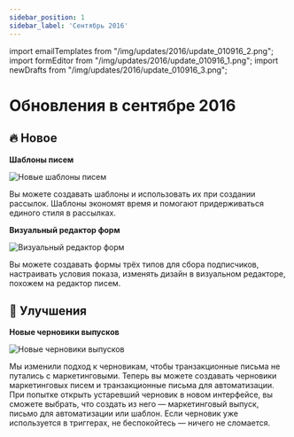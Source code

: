 ```yaml
---
sidebar_position: 1
sidebar_label: 'Сентябрь 2016'
---
```


import emailTemplates from "/img/updates/2016/update_010916_2.png";
import formEditor from "/img/updates/2016/update_010916_1.png";
import newDrafts from "/img/updates/2016/update_010916_3.png";

# Обновления в сентябре 2016

## 🔥 Новое

**Шаблоны писем**

<p align="left">
    <img src={emailTemplates} alt="Новые шаблоны писем" />
</p>

Вы можете создавать шаблоны и использовать их при создании рассылок. Шаблоны экономят время и помогают придерживаться единого стиля в рассылках.

**Визуальный редактор форм**

<p align="left">
    <img src={formEditor} alt="Визуальный редактор форм" />
</p>

Вы можете создавать формы трёх типов для сбора подписчиков, настраивать условия показа, изменять дизайн в визуальном редакторе, похожем на редактор писем.

## 🚀 Улучшения

**Новые черновики выпусков**

<p align="left">
    <img src={newDrafts} alt="Новые черновики выпусков" />
</p>

Мы изменили подход к черновикам, чтобы транзакционные письма не путались с маркетинговыми. Теперь вы можете создавать черновики маркетинговых писем и транзакционные письма для автоматизации. При попытке открыть устаревший черновик в новом интерфейсе, вы сможете выбрать, что создать из него — маркетинговый выпуск, письмо для автоматизации или шаблон. Если черновик уже используется в триггерах, не беспокойтесь — ничего не сломается.
